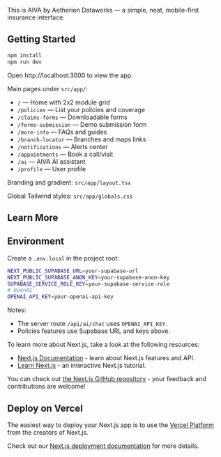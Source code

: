 This is AIVA by Aetherion Dataworks — a simple, neat, mobile-first insurance interface.

## Getting Started

```bash
npm install
npm run dev
```

Open http://localhost:3000 to view the app.

Main pages under `src/app/`:

- `/` — Home with 2x2 module grid
- `/policies` — List your policies and coverage
- `/claims-forms` — Downloadable forms
- `/forms-submission` — Demo submission form
- `/more-info` — FAQs and guides
- `/branch-locator` — Branches and maps links
- `/notifications` — Alerts center
- `/appointments` — Book a call/visit
- `/ai` — AIVA AI assistant
- `/profile` — User profile

Branding and gradient: `src/app/layout.tsx`

Global Tailwind styles: `src/app/globals.css`

## Learn More

## Environment

Create a `.env.local` in the project root:

```bash
NEXT_PUBLIC_SUPABASE_URL=your-supabase-url
NEXT_PUBLIC_SUPABASE_ANON_KEY=your-supabase-anon-key
SUPABASE_SERVICE_ROLE_KEY=your-supabase-service-role
# OpenAI
OPENAI_API_KEY=your-openai-api-key
```

Notes:
- The server route `/api/ai/chat` uses `OPENAI_API_KEY`.
- Policies features use Supabase URL and keys above.

To learn more about Next.js, take a look at the following resources:

- [Next.js Documentation](https://nextjs.org/docs) - learn about Next.js features and API.
- [Learn Next.js](https://nextjs.org/learn) - an interactive Next.js tutorial.

You can check out [the Next.js GitHub repository](https://github.com/vercel/next.js) - your feedback and contributions are welcome!

## Deploy on Vercel

The easiest way to deploy your Next.js app is to use the [Vercel Platform](https://vercel.com/new?utm_medium=default-template&filter=next.js&utm_source=create-next-app&utm_campaign=create-next-app-readme) from the creators of Next.js.

Check out our [Next.js deployment documentation](https://nextjs.org/docs/app/building-your-application/deploying) for more details.
